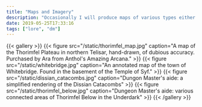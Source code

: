 ```yaml
---
title: "Maps and Imagery"
description: "Occasionally I will produce maps of various types either as an aid for myself when running the game and/or for the players as artifacts."
date: 2019-05-25T17:33:16
tags: ["lore", "dm"]
---
```


{{< gallery >}}
  {{< figure src="/static/thorimfel_map.jpg" caption="A map of the Thorimfel Plateau in northern Telisar, hand-drawn, of dubious accuracy. Purchased by Ara from Anthol's Amazing Arcana." >}}
  {{< figure src="/static/whitebridge.jpg" caption="An annotated map of the town of Whitebridge. Found in the basement of the Temple of Syf." >}}
  {{< figure src="/static/dissian_catacombs.jpg" caption="Dungon Master's aide: a simplified rendering of the Dissian Catacombs" >}}
  {{< figure src="/static/thorimfel_below.jpg" caption="Dungeon Master's aide: various connected areas of Thorimfel Below in the Underdark" >}}
{{< /gallery >}}

